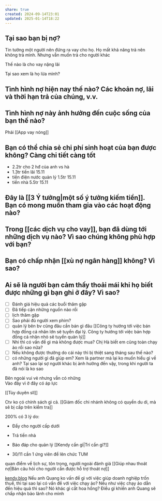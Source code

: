 ```yaml
---
share: true
created: 2024-09-14T23:01
updated: 2025-01-14T18:22
---
```

## Tại sao bạn bị nợ? 
Tin tưởng một người nên đứng ra vay cho họ. Họ mất khả năng trả nên không trả mình. Nhưng vẫn muốn trả cho người khác

Thế nào là cho vay nặng lãi

Tại sao xem là họ lừa mình?


## Tình hình nợ hiện nay thế nào? Các khoản nợ, lãi và thời hạn trả của chúng, v.v.
## Tình hình nợ này ảnh hưởng đến cuộc sống của bạn thế nào?
Phải [[App vay nóng]]
## Bạn có thể chia sẻ chi phí sinh hoạt của bạn được không? Càng chi tiết càng tốt
- 2.2tr cho 2 hđ của anh vs hà
- 1.3tr tiền lãi 15.11
- tiền điện nước quản lý 1.5tr 15.11
- tiền nhà 5.5tr 15.11

## Đây là [[3 Ý tưởng|một số ý tưởng kiếm tiền]]. Bạn có mong muốn tham gia vào các hoạt động nào?
## Trong [[các dịch vụ cho vay]], bạn đã dùng tới những dịch vụ nào? Vì sao chúng không phù hợp với bạn?
## Bạn có chấp nhận [[xù nợ ngân hàng]] không? Vì sao?
## Ai sẽ là người bạn cảm thấy thoải mái khi họ biết được những gì bạn ghi ở đây? Vì sao?


- [ ] Đánh giá hiệu quả các buổi thăm gặp
- [ ] Đã tiếp cận những nguồn nào rồi
- [ ] lịch thăm gặp
- [ ] Sao phải đủ người xem phim? 
- [ ] quản lý bên bv cũng đâu cần bán gì đâu [[Công ty hướng tới việc bán hợp đồng cá nhân lớn sẽ tuyển đại lý. Công ty hướng tới việc bán hợp đồng cá nhân nhỏ sẽ tuyển quản lý]]
- [ ] Nhi thì có vấn đề gì mà không được mua? Chị Hà biết em cũng toàn chạy ảo rồi sao nữa? 
- [ ] Nếu không được thưởng do cái này thì bị thiệt sang tháng sau thế nào? 
- [ ] có những người gì đã giúp em? 
Xem là partner mà lại ko muốn hiểu gì về anh? 
Tại sao lại sợ người khác bị ảnh hưởng đến vậy, trong khi người ta đã nói là ko sao
  
Bên ngoài vui vẻ nhưng vẫn có những  
Vào đây vì ở đây có áp lực  
  
[[Tùy duyên sll]]
  
Ctv ko có chính sách gì cả. [[Giám đốc chi nhánh không có quyền du di, mà sẽ bị cấp trên kiểm tra]]
  
200% có 3 lý do:
- Đẩy cho người cấp dưới
- Trả tiền nhà
- Báo đáp cho quản lý
[[Kendy cần gì|Trí cần gì?]]

- 30/11 cần 1 ứng viên để lên chức TUM

quan điểm về lịch sự, tôn trọng, người ngoài đánh giá
[[Giúp nhau thoát nợ|Bản câu hỏi cho người cần được hỗ trợ thoát nợ]]

[kendy.blog](https://dohangminhtri.com/)
Nếu anh Quang ko vấn đề gì với việc giúp doanh nghiệp trốn thuế, thì tại sao lại có vấn đề với việc chạy ảo? Nếu như việc chạy ảo dẫn đến hiệu quả thì sao? Nó khác gì cắt hoa hồng?
Điều gì khiến anh Quang sẽ chấp nhận bảo lãnh cho mình